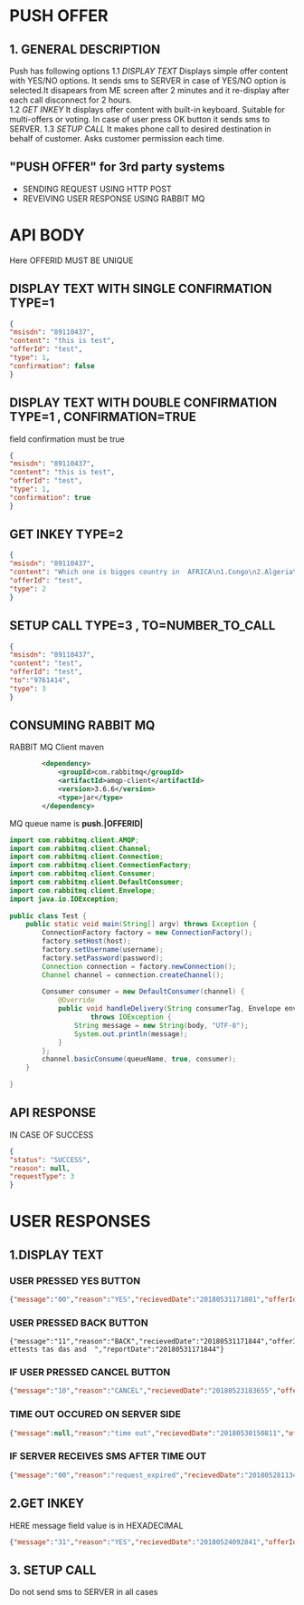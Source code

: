 # PUSH OFFER
## 1. GENERAL DESCRIPTION
Push  has following options
1.1 *DISPLAY TEXT*
  Displays simple offer content with YES/NO options. It sends sms to SERVER in case of YES/NO option is selected.It disapears from ME screen after 2 minutes and it re-display after each call disconnect for 2 hours.  
 1.2 *GET INKEY*
   It displays offer content with built-in keyboard. Suitable for multi-offers or voting. In case of user press OK  button it sends  sms to SERVER.
1.3 *SETUP CALL*
  It makes phone call to desired destination in behalf of customer. Asks customer permission each time.
## "PUSH OFFER" for 3rd party systems
  * SENDING REQUEST USING HTTP POST
  * REVEIVING USER RESPONSE USING RABBIT MQ
  
# API BODY
  Here OFFERID MUST BE UNIQUE
## DISPLAY TEXT WITH SINGLE CONFIRMATION TYPE=1
  ```json
  {
  "msisdn": "89110437",
  "content": "this is test",
  "offerId": "test",
  "type": 1,
  "confirmation": false
}
  ```
## DISPLAY TEXT WITH DOUBLE CONFIRMATION TYPE=1 , CONFIRMATION=TRUE
  field confirmation must be true
  ```json
  {
  "msisdn": "89110437",
  "content": "this is test",
  "offerId": "test",
  "type": 1,
  "confirmation": true
}
  ```
## GET INKEY TYPE=2

  ```json
{
  "msisdn": "89110437",
  "content": "Which one is bigges country in  AFRICA\n1.Congo\n2.Algeria\n3.EGYPT",
  "offerId": "test",
  "type": 2
}
  ```
## SETUP CALL TYPE=3 , TO=NUMBER_TO_CALL
  ```json
{
  "msisdn": "89110437",
  "content": "test",
  "offerId": "test",
  "to":"9761414",
  "type": 3
}
  ```
## CONSUMING RABBIT MQ
RABBIT MQ Client maven 
```xml
        <dependency>
            <groupId>com.rabbitmq</groupId>
            <artifactId>amqp-client</artifactId>
            <version>3.6.6</version>
            <type>jar</type>
        </dependency>
```
MQ queue name is **push.|OFFERID|**

```java
import com.rabbitmq.client.AMQP;
import com.rabbitmq.client.Channel;
import com.rabbitmq.client.Connection;
import com.rabbitmq.client.ConnectionFactory;
import com.rabbitmq.client.Consumer;
import com.rabbitmq.client.DefaultConsumer;
import com.rabbitmq.client.Envelope;
import java.io.IOException;
 
public class Test {
    public static void main(String[] argv) throws Exception {
        ConnectionFactory factory = new ConnectionFactory();
        factory.setHost(host);
        factory.setUsername(username);
        factory.setPassword(password);
        Connection connection = factory.newConnection();
        Channel channel = connection.createChannel();
 
        Consumer consumer = new DefaultConsumer(channel) {
            @Override
            public void handleDelivery(String consumerTag, Envelope envelope, AMQP.BasicProperties properties, byte[] body)
                    throws IOException {
                String message = new String(body, "UTF-8");
                System.out.println(message);
            }
        };
        channel.basicConsume(queueName, true, consumer);
    }
 
}

```
## API RESPONSE
IN CASE OF SUCCESS
```json 
{
"status": "SUCCESS",
"reason": null,
"requestType": 3
}
```
# USER RESPONSES
## 1.DISPLAY TEXT
### USER PRESSED YES BUTTON
```json
{"message":"00","reason":"YES","recievedDate":"20180531171801","offerId":"test_all211","status":"SUCCESS","msisdn":"89117511","requestType":1,"requestContent":"test ettests tas das asd  ","reportDate":"20180531171801"}
```
### USER PRESSED BACK BUTTON 
```josn
{"message":"11","reason":"BACK","recievedDate":"20180531171844","offerId":"test_all211","status":"SUCCESS","msisdn":"89117511","requestType":1,"requestContent":"test ettests tas das asd  ","reportDate":"20180531171844"}
```
### IF USER PRESSED CANCEL BUTTON
```json
{"message":"10","reason":"CANCEL","recievedDate":"20180523183655","offerId":"test_all211","status":"SUCCESS","msisdn":"89111103","requestType":1,"requestContent":"Yuch bitgii daraarai ","reportDate":"20180523183655"}
```
### TIME OUT OCCURED ON SERVER SIDE
```json
{"message":null,"reason":"time out","recievedDate":"20180530150811","offerId":"test_all211","status":"failed","msisdn":"89110437","requestType":1,"requestContent":null,"reportDate":null}
```
### IF SERVER RECEIVES SMS AFTER TIME OUT 
```json
{"message":"00","reason":"request_expired","recievedDate":"20180528113422","offerId":null,"status":"SUCCESS","msisdn":"88881005","requestType":0,"requestContent":null,"reportDate":"20180528113422"}
```
## 2.GET INKEY
  HERE message  field value is in HEXADECIMAL
 ```json
 {"message":"31","reason":"YES","recievedDate":"20180524092841","offerId":"test_all211","status":"SUCCESS","msisdn":"89110437","requestType":2,"requestContent":"Yuch bitgii daraarai ","reportDate":"20180524092841"}
 ```
## 3. SETUP CALL
  Do not send sms to SERVER in all  cases
